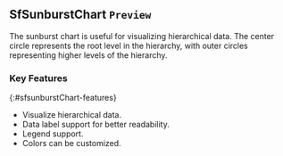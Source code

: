 ## SfSunburstChart `Preview`

The sunburst chart is useful for visualizing hierarchical data. The center circle represents the root level in the hierarchy, with outer circles representing higher levels of the hierarchy.

### Key Features
{:#sfsunburstChart-features}

* Visualize hierarchical data.
* Data label support for better readability.
* Legend support.
* Colors can be customized.



